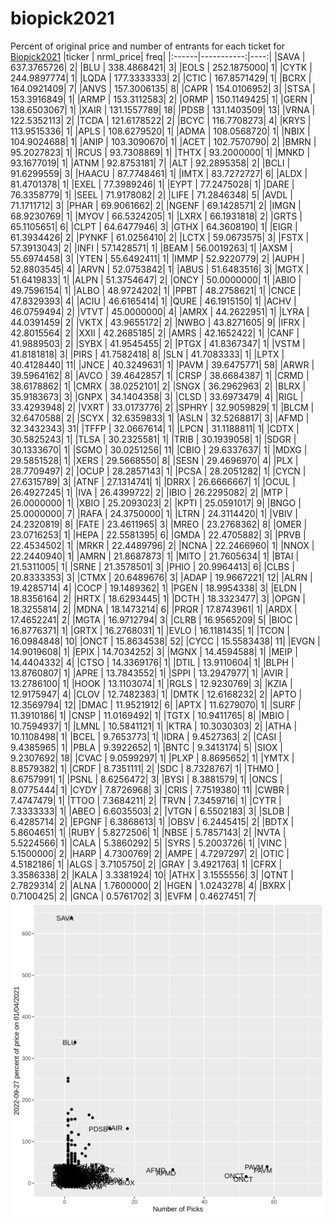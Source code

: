 # biopick2021
Percent of original price and number of entrants for each ticket for [Biopick2021](https://twitter.com/hashtag/Biopick2021)
|ticker |  nrml_price| freq|
|:------|-----------:|----:|
|SAVA   | 637.3765726|    2|
|BLU    | 338.4868421|    3|
|EOLS   | 252.1875000|    1|
|CYTK   | 244.9897774|    1|
|LQDA   | 177.3333333|    2|
|CTIC   | 167.8571429|    1|
|BCRX   | 164.0921409|    7|
|ANVS   | 157.3006135|    8|
|CAPR   | 154.0106952|    3|
|STSA   | 153.3916849|    1|
|ARMP   | 153.3112583|    2|
|ORMP   | 150.1149425|    1|
|GERN   | 138.6503067|    1|
|XAIR   | 131.1557789|   18|
|PDSB   | 131.1403509|   13|
|VRNA   | 122.5352113|    2|
|TCDA   | 121.6178522|    2|
|BCYC   | 116.7708273|    4|
|KRYS   | 113.9515336|    1|
|APLS   | 108.6279520|    1|
|ADMA   | 108.0568720|    1|
|NBIX   | 104.9024688|    1|
|ANIP   | 103.3090670|    1|
|ACET   | 102.7570790|    2|
|BMRN   |  95.2027823|    1|
|RCUS   |  93.7308869|    1|
|THTX   |  93.2000000|    1|
|MNKD   |  93.1677019|    1|
|ATNM   |  92.8753181|    7|
|ALT    |  92.2895358|    2|
|BCLI   |  91.6299559|    3|
|HAACU  |  87.7748461|    1|
|IMTX   |  83.7272727|    6|
|ALDX   |  81.4701378|    1|
|EXEL   |  77.3989246|    1|
|EYPT   |  77.2475028|    1|
|DARE   |  76.3358779|    1|
|SEEL   |  71.9178082|    2|
|LIFE   |  71.2846348|    5|
|AVDL   |  71.1711712|    3|
|PHAR   |  69.9061662|    2|
|NGENF  |  69.1428571|    2|
|IMGN   |  68.9230769|    1|
|MYOV   |  66.5324205|    1|
|LXRX   |  66.1931818|    2|
|GRTS   |  65.1105651|    6|
|CLPT   |  64.6477946|    3|
|GTHX   |  64.3608190|    1|
|EIGR   |  61.3934426|    2|
|PYNKF  |  61.0256410|    2|
|LCTX   |  59.0673575|    3|
|FSTX   |  57.3913043|    2|
|INFI   |  57.1428571|    1|
|BEAM   |  56.0019263|    1|
|AXSM   |  55.6974458|    3|
|YTEN   |  55.6492411|    1|
|IMMP   |  52.9220779|    2|
|AUPH   |  52.8803545|    4|
|ARVN   |  52.0753842|    1|
|ABUS   |  51.6483516|    3|
|MGTX   |  51.6419833|    1|
|ALPN   |  51.3754647|    2|
|ONCY   |  50.0000000|    1|
|ABIO   |  49.7596154|    1|
|ALBO   |  48.9724202|    1|
|PPBT   |  48.2758621|    1|
|CNCE   |  47.8329393|    4|
|ACIU   |  46.6165414|    1|
|QURE   |  46.1915150|    1|
|ACHV   |  46.0759494|    2|
|VTVT   |  45.0000000|    4|
|AMRX   |  44.2622951|    1|
|LYRA   |  44.0391459|    2|
|VKTX   |  43.9655172|    2|
|NWBO   |  43.8271605|    9|
|IFRX   |  42.8015564|    2|
|XXII   |  42.2685185|    2|
|AMRS   |  42.1652422|    1|
|CANF   |  41.9889503|    2|
|SYBX   |  41.9545455|    2|
|PTGX   |  41.8367347|    1|
|VSTM   |  41.8181818|    3|
|PIRS   |  41.7582418|    8|
|SLN    |  41.7083333|    1|
|LPTX   |  40.4128440|   11|
|JNCE   |  40.3249631|    1|
|PAVM   |  39.6475771|   58|
|ARWR   |  39.5964162|    8|
|AVCO   |  39.4642857|    1|
|CRSP   |  38.6684387|    1|
|CRMD   |  38.6178862|    1|
|CMRX   |  38.0252101|    2|
|SNGX   |  36.2962963|    2|
|BLRX   |  35.9183673|    3|
|GNPX   |  34.1404358|    3|
|CLSD   |  33.6973479|    4|
|RIGL   |  33.4293948|    2|
|VXRT   |  33.0173776|    2|
|SPHRY  |  32.9059829|    1|
|BLCM   |  32.6470588|    2|
|SCYX   |  32.6359833|    1|
|ASLN   |  32.5268817|    3|
|AFMD   |  32.3432343|   31|
|TFFP   |  32.0667614|    1|
|LPCN   |  31.1188811|    1|
|CDTX   |  30.5825243|    1|
|TLSA   |  30.2325581|    1|
|TRIB   |  30.1939058|    1|
|SDGR   |  30.1333670|    1|
|SGMO   |  30.0251256|   11|
|CBIO   |  29.6337637|    1|
|MDXG   |  29.5851528|    1|
|XERS   |  29.5668550|    8|
|SESN   |  29.4696970|    4|
|PLX    |  28.7709497|    2|
|OCUP   |  28.2857143|    1|
|PCSA   |  28.2051282|    1|
|CYCN   |  27.6315789|    3|
|ATNF   |  27.1314741|    1|
|DRRX   |  26.6666667|    1|
|OCUL   |  26.4927245|    1|
|IVA    |  26.4399722|    2|
|IBIO   |  26.2295082|    2|
|MTP    |  26.0000000|    1|
|XBIO   |  25.2093023|    2|
|KPTI   |  25.0591017|    9|
|BNGO   |  25.0000000|    7|
|RAFA   |  24.3750000|    1|
|LTRN   |  24.3114420|    1|
|VBIV   |  24.2320819|    8|
|FATE   |  23.4611965|    3|
|MREO   |  23.2768362|    8|
|OMER   |  23.0716253|    1|
|HEPA   |  22.5581395|    6|
|GMDA   |  22.4705882|    3|
|PRVB   |  22.4534502|    1|
|MRKR   |  22.4489796|    2|
|NCNA   |  22.2466960|    1|
|NNOX   |  22.2440940|    1|
|AMRN   |  21.8687873|    1|
|MITO   |  21.7605634|    1|
|BTAI   |  21.5311005|    1|
|SRNE   |  21.3578501|    3|
|PHIO   |  20.9964413|    6|
|CLBS   |  20.8333353|    3|
|CTMX   |  20.6489676|    3|
|ADAP   |  19.9667221|   12|
|ALRN   |  19.4285714|    4|
|COCP   |  19.1489362|    1|
|PGEN   |  18.9954338|    3|
|ELDN   |  18.8356164|    2|
|HRTX   |  18.6293445|    1|
|DCTH   |  18.3323477|    3|
|OPGN   |  18.3255814|    2|
|MDNA   |  18.1473214|    6|
|PRQR   |  17.8743961|    1|
|ARDX   |  17.4652241|    2|
|MGTA   |  16.9712794|    3|
|CLRB   |  16.9565209|    5|
|BIOC   |  16.8776371|    1|
|GRTX   |  16.2768031|    1|
|EVLO   |  16.1181435|    1|
|TCON   |  16.0984848|   10|
|ONCT   |  15.8634538|   52|
|CYCC   |  15.5583438|   11|
|EVGN   |  14.9019608|    1|
|EPIX   |  14.7034252|    3|
|MGNX   |  14.4594588|    1|
|MEIP   |  14.4404332|    4|
|CTSO   |  14.3369176|    1|
|DTIL   |  13.9110604|    1|
|BLPH   |  13.8760807|    1|
|APRE   |  13.7843552|    1|
|SPPI   |  13.2947977|    1|
|AVIR   |  13.2786100|    1|
|HOOK   |  13.1103074|    1|
|RGLS   |  12.9230769|    3|
|KZIA   |  12.9175947|    4|
|CLOV   |  12.7482383|    1|
|DMTK   |  12.6168232|    2|
|APTO   |  12.3569794|   12|
|DMAC   |  11.9521912|    6|
|APTX   |  11.6279070|    1|
|SURF   |  11.3910186|    1|
|CNSP   |  11.0169492|    1|
|TGTX   |  10.9411765|    8|
|MBIO   |  10.7594937|    1|
|LMNL   |  10.5841121|    1|
|KTRA   |  10.3030303|    2|
|ATHA   |  10.1108498|    1|
|BCEL   |   9.7653773|    1|
|IDRA   |   9.4527363|    2|
|CASI   |   9.4385965|    1|
|PBLA   |   9.3922652|    1|
|BNTC   |   9.3413174|    5|
|SIOX   |   9.2307692|   18|
|CVAC   |   9.0599297|    1|
|PLXP   |   8.8695652|    1|
|YMTX   |   8.8579382|    1|
|CRDF   |   8.7351111|    2|
|SDC    |   8.7328767|    1|
|THMO   |   8.6757991|    1|
|PSNL   |   8.6256472|    3|
|BYSI   |   8.3881579|    1|
|ONCS   |   8.0775444|    1|
|CYDY   |   7.8726968|    3|
|CRIS   |   7.7519380|   11|
|CWBR   |   7.4747479|    1|
|TTOO   |   7.3684211|    2|
|TRVN   |   7.3459716|    1|
|CYTR   |   7.3333333|    1|
|ABEO   |   6.6035503|    2|
|VTGN   |   6.5502183|    3|
|SLDB   |   6.4285714|    2|
|EPGNF  |   6.3868613|    1|
|OBSV   |   6.2445415|    2|
|BDTX   |   5.8604651|    1|
|RUBY   |   5.8272506|    1|
|NBSE   |   5.7857143|    2|
|NVTA   |   5.5224566|    1|
|CALA   |   5.3860292|    5|
|SYRS   |   5.2003726|    1|
|VINC   |   5.1500000|    2|
|HARP   |   4.7300769|    2|
|AMPE   |   4.7297297|    2|
|OTIC   |   4.5182186|    1|
|ALGS   |   3.7105750|    2|
|GRAY   |   3.4921763|    1|
|CFRX   |   3.3586338|    2|
|KALA   |   3.3381924|   10|
|ATHX   |   3.1555556|    3|
|QTNT   |   2.7829314|    2|
|ALNA   |   1.7600000|    2|
|HGEN   |   1.0243278|    4|
|BXRX   |   0.7100425|    2|
|GNCA   |   0.5761702|    3|
|EVFM   |   0.4627451|    7|
![retvspicks](biopicks.png?raw=true)
